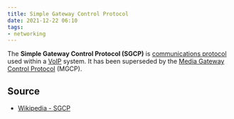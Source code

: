 ```yaml
---
title: Simple Gateway Control Protocol
date: 2021-12-22 06:10
tags:
- networking
---
```


The **Simple Gateway Control Protocol (SGCP)** is [communications protocol](2021-06-25--06-08-56Z--communication_protocol.md)
used within a [VoIP](2020-10-21--12-57-45Z--voip.md) system. It has been
superseded by the [Media Gateway Control Protocol](2021-06-26--10-40-16Z--media_gateway_control_protocol.md) (MGCP).

## Source

* [Wikipedia - SGCP](https://en.wikipedia.org/wiki/Simple_Gateway_Control_Protocol)

